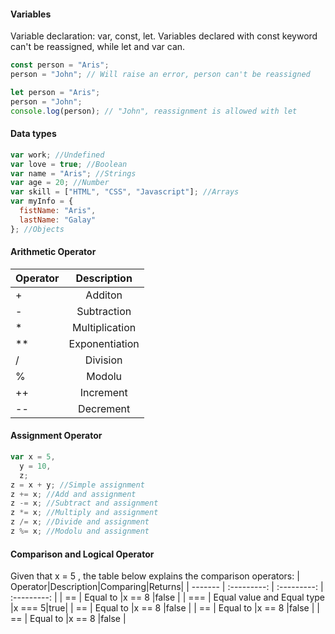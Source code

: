 #### Variables

Variable declaration: var, const, let.
Variables declared with const keyword can't be reassigned, while let and var can.

```js
const person = "Aris";
person = "John"; // Will raise an error, person can't be reassigned

let person = "Aris";
person = "John";
console.log(person); // "John", reassignment is allowed with let
```

#### Data types

```js
var work; //Undefined
var love = true; //Boolean
var name = "Aris"; //Strings
var age = 20; //Number
var skill = ["HTML", "CSS", "Javascript"]; //Arrays
var myInfo = {
  fistName: "Aris",
  lastName: "Galay"
}; //Objects
```

#### Arithmetic Operator

| Operator |  Description   |
| -------- | :------------: |
| +        |    Additon     |
| -        |  Subtraction   |
| \*       | Multiplication |
| \*\*     | Exponentiation |
| /        |    Division    |
| %        |     Modolu     |
| ++       |   Increment    |
| --       |   Decrement    |

#### Assignment Operator

```js
var x = 5,
  y = 10,
  z;
z = x + y; //Simple assignment
z += x; //Add and assignment
z -= x; //Subtract and assignment
z *= x; //Multiply and assignment
z /= x; //Divide and assignment
z %= x; //Modolu and assignment
```

#### Comparison and Logical Operator

Given that x = 5 , the table below explains the comparison operators:
| Operator|Description|Comparing|Returns|
| ------- | :---------: | :---------: | :---------: |
| == | Equal to |x == 8 |false |
| === | Equal value and Equal type |x === 5|true|
| == | Equal to |x == 8 |false |
| == | Equal to |x == 8 |false |
| == | Equal to |x == 8 |false |
